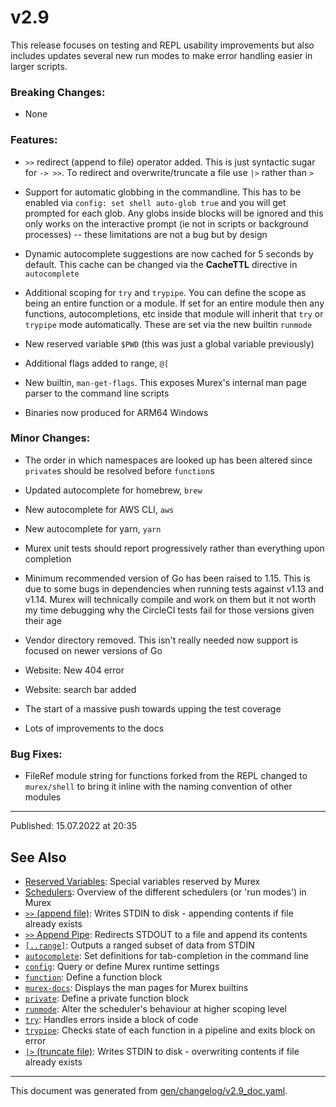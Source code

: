 # v2.9

This release focuses on testing and REPL usability improvements but also includes updates several new run modes to make error handling easier in larger scripts.

### Breaking Changes:

* None

### Features:

* `>>` redirect (append to file) operator added. This is just syntactic sugar for `-> >>`. To redirect and overwrite/truncate a file use `|>` rather than `>`

* Support for automatic globbing in the commandline. This has to be enabled via `config: set shell auto-glob true` and you will get prompted for each glob. Any globs inside blocks will be ignored and this only works on the interactive prompt (ie not in scripts or background processes) -- these limitations are not a bug but by design

* Dynamic autocomplete suggestions are now cached for 5 seconds by default. This cache can be changed via the **CacheTTL** directive in `autocomplete`

* Additional scoping for `try` and `trypipe`. You can define the scope as being an entire function or a module. If set for an entire module then any functions, autocompletions, etc inside that module will inherit that `try` or `trypipe` mode automatically. These are set via the new builtin `runmode`

* New reserved variable `$PWD` (this was just a global variable previously)

* Additional flags added to range, `@[`

* New builtin, `man-get-flags`. This exposes Murex's internal man page parser to the command line scripts

* Binaries now produced for ARM64 Windows

### Minor Changes:

* The order in which namespaces are looked up has been altered since `private`s should be resolved before `function`s

* Updated autocomplete for homebrew, `brew`

* New autocomplete for AWS CLI, `aws`

* New autocomplete for yarn, `yarn`

* Murex unit tests should report progressively rather than everything upon completion

* Minimum recommended version of Go has been raised to 1.15. This is due to some bugs in dependencies when running tests against v1.13 and v1.14. Murex will technically compile and work on them but it not worth my time debugging why the CircleCI tests fail for those versions given their age

* Vendor directory removed. This isn't really needed now support is focused on newer versions of Go

* Website: New 404 error

* Website: search bar added

* The start of a massive push towards upping the test coverage

* Lots of improvements to the docs

### Bug Fixes:

* FileRef module string for functions forked from the REPL changed to `murex/shell` to bring it inline with the naming convention of other modules

<hr>

Published: 15.07.2022 at 20:35

## See Also

* [Reserved Variables](../user-guide/reserved-vars.md):
  Special variables reserved by Murex
* [Schedulers](../user-guide/schedulers.md):
  Overview of the different schedulers (or 'run modes') in Murex
* [`>>` (append file)](../parser/greater-than-greater-than.md):
  Writes STDIN to disk - appending contents if file already exists
* [`>>` Append Pipe](../parser/pipe-append.md):
  Redirects STDOUT to a file and append its contents
* [`[..range]`](../parser/range.md):
  Outputs a ranged subset of data from STDIN
* [`autocomplete`](../commands/autocomplete.md):
  Set definitions for tab-completion in the command line
* [`config`](../commands/config.md):
  Query or define Murex runtime settings
* [`function`](../commands/function.md):
  Define a function block
* [`murex-docs`](../commands/murex-docs.md):
  Displays the man pages for Murex builtins
* [`private`](../commands/private.md):
  Define a private function block
* [`runmode`](../commands/runmode.md):
  Alter the scheduler's behaviour at higher scoping level
* [`try`](../commands/try.md):
  Handles errors inside a block of code
* [`trypipe`](../commands/trypipe.md):
  Checks state of each function in a pipeline and exits block on error
* [`|>` (truncate file)](../parser/greater-than.md):
  Writes STDIN to disk - overwriting contents if file already exists

<hr/>

This document was generated from [gen/changelog/v2.9_doc.yaml](https://github.com/lmorg/murex/blob/master/gen/changelog/v2.9_doc.yaml).